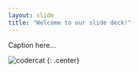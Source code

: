```yaml
---
layout: slide
title: "Welcome to our slide deck!"
---
```


Caption here...

![codercat](https://octodex.github.com/images/codercat.jpg)
{: .center}

